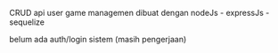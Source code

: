 CRUD api user game managemen
dibuat dengan nodeJs - expressJs - sequelize

belum ada auth/login sistem (masih pengerjaan)